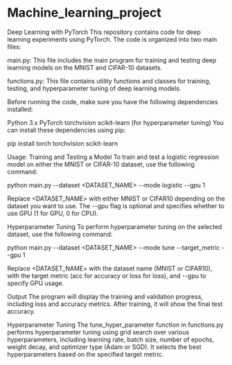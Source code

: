 # Machine_learning_project

Deep Learning with PyTorch
This repository contains code for deep learning experiments using PyTorch. The code is organized into two main files:

main.py: This file includes the main program for training and testing deep learning models on the MNIST and CIFAR-10 datasets.

functions.py: This file contains utility functions and classes for training, testing, and hyperparameter tuning of deep learning models.

Before running the code, make sure you have the following dependencies installed:

Python 3.x
PyTorch
torchvision
scikit-learn (for hyperparameter tuning)
You can install these dependencies using pip:

pip install torch torchvision scikit-learn


Usage:
Training and Testing a Model
To train and test a logistic regression model on either the MNIST or CIFAR-10 dataset, use the following command:

python main.py --dataset <DATASET_NAME> --mode logistic --gpu 1


Replace <DATASET_NAME> with either MNIST or CIFAR10 depending on the dataset you want to use. The --gpu flag is optional and specifies whether to use GPU (1 for GPU, 0 for CPU).

Hyperparameter Tuning
To perform hyperparameter tuning on the selected dataset, use the following command:

python main.py --dataset <DATASET_NAME> --mode tune --target_metric <METRIC> --gpu 1

Replace <DATASET_NAME> with the dataset name (MNIST or CIFAR10), <METRIC> with the target metric (acc for accuracy or loss for loss), 
and --gpu to specify GPU usage.

Output
The program will display the training and validation progress, including loss and accuracy metrics. 
After training, it will show the final test accuracy.

Hyperparameter Tuning
The tune_hyper_parameter function in functions.py performs hyperparameter tuning using grid search over various hyperparameters,
including learning rate, batch size, number of epochs, weight decay, and optimizer type (Adam or SGD). It selects the best
hyperparameters based on the specified target metric.
